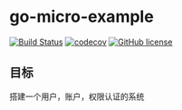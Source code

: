 # go-micro-example

[![Build Status](https://travis-ci.org/xiaomeng79/go-example.svg?branch=master)](https://travis-ci.org/xiaomeng79/go-example) [![codecov](https://codecov.io/gh/xiaomeng79/go-example/branch/master/graph/badge.svg)](https://codecov.io/gh/xiaomeng79/go-example)
[![GitHub license](https://img.shields.io/github/license/xiaomeng79/go-example.svg)](https://github.com/xiaomeng79/go-example/blob/master/LICENSE)

## 目标

搭建一个用户，账户，权限认证的系统


